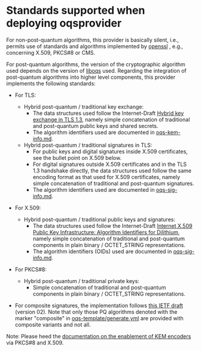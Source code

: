 Standards supported when deploying oqsprovider
==============================================

For non-post-quantum algorithms, this provider is basically silent, i.e.,
permits use of standards and algorithms implemented by [openssl](https://github.com/openssl/openssl)
, e.g., concerning X.509, PKCS#8 or CMS.

For post-quantum algorithms, the version of the cryptographic algorithm used
depends on the version of [liboqs](https://github.com/open-quantum-safe/liboqs) used.
Regarding the integration of post-quantum algorithms into higher level
components, this provider implements the following standards:

- For TLS:
  - Hybrid post-quantum / traditional key exchange:
    - The data structures used follow the Internet-Draft [Hybrid key exchange in TLS 1.3](https://datatracker.ietf.org/doc/draft-ietf-tls-hybrid-design/), namely simple concatenation of traditional and post-quantum public keys and shared secrets.
    - The algorithm identifiers used are documented in [oqs-kem-info.md](https://github.com/open-quantum-safe/oqs-provider/blob/main/oqs-template/oqs-kem-info.md).
  - Hybrid post-quantum / traditional signatures in TLS:
    - For public keys and digital signatures inside X.509 certificates, see the bullet point on X.509 below.
    - For digital signatures outside X.509 certificates and in the TLS 1.3 handshake directly, the data structures used follow the same encoding format as that used for X.509 certificates, namely simple concatenation of traditional and post-quantum signatures.
    - The algorithm identifiers used are documented in [oqs-sig-info.md](https://github.com/open-quantum-safe/oqs-provider/blob/main/oqs-template/oqs-sig-info.md).
- For X.509:
  - Hybrid post-quantum / traditional public keys and signatures:
    - The data structures used follow the Internet-Draft [Internet X.509 Public Key Infrastructure: Algorithm Identifiers for Dilithium](https://datatracker.ietf.org/doc/draft-ietf-lamps-dilithium-certificates/), namely simple concatenation of traditional and post-quantum components in plain binary / OCTET_STRING representations.
    - The algorithm identifiers (OIDs) used are documented in [oqs-sig-info.md](https://github.com/open-quantum-safe/oqs-provider/blob/main/oqs-template/oqs-sig-info.md).
- For PKCS#8:
  - Hybrid post-quantum / traditional private keys:
    - Simple concatenation of traditional and post-quantum components in plain binary / OCTET_STRING representations.

- For composite signatures, the implementation follows [this IETF draft](https://datatracker.ietf.org/doc/draft-ietf-lamps-pq-composite-sigs/) (version 02). Note that only those PQ algorithms denoted with the marker "composite" in [oqs-template/generate.yml](oqs-template/generate.yml) are provided with composite variants and not all.

Note: Please heed the [documentation on the enablement of KEM encoders](CONFIGURE.md#oqs_kem_encoders) via PKCS#8 and X.509.
